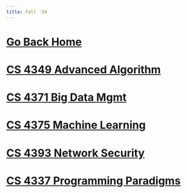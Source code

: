 ```yaml
---
title: Fall '24
---
```


# [Go Back Home](../index.md)

# [CS 4349 Advanced Algorithm](../Fall-24/CS%204349%20Algo/4349-Home.md)

# [CS 4371 Big Data Mgmt](../Fall-24/CS%204371%20Big%20Data/4371-Home.md)

# [CS 4375 Machine Learning](../Fall-24/CS%204375%20ML/4375-Home.md)

# [CS 4393 Network Security](../Fall-24/CS%204393%20Security/4393-Home.md)

# [CS 4337 Programming Paradigms](../Fall-24/CS%204337%20Paradigms/4337-Home.md)
